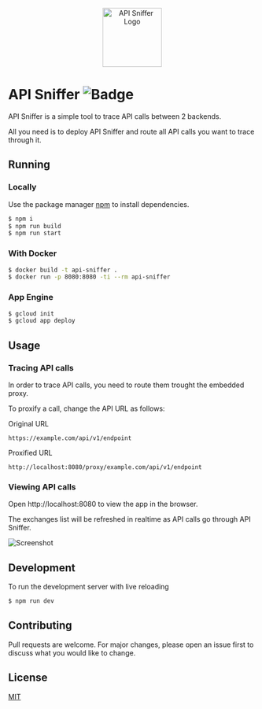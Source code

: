 <p align="center">
  <img width="120" src="https://user-images.githubusercontent.com/9282806/68468334-1a2f4e80-0218-11ea-941e-e6075adb2587.png" alt="API Sniffer Logo" />
</p>

# API Sniffer ![Badge](https://github.com/stefancosquer/api-sniffer/workflows/build/badge.svg)

API Sniffer is a simple tool to trace API calls between 2 backends.

All you need is to deploy API Sniffer and route all API calls you want to trace through it.

## Running

### Locally

Use the package manager [npm](https://nodejs.org) to install dependencies.

```bash
$ npm i
$ npm run build
$ npm run start
```

### With Docker

```bash
$ docker build -t api-sniffer .
$ docker run -p 8080:8080 -ti --rm api-sniffer
```

### App Engine

```bash
$ gcloud init
$ gcloud app deploy
```

## Usage

### Tracing API calls 

In order to trace API calls, you need to route them trought the embedded proxy.

To proxify a call, change the API URL as follows:

Original URL
```http request
https://example.com/api/v1/endpoint
```

Proxified URL 
```http request
http://localhost:8080/proxy/example.com/api/v1/endpoint
```

### Viewing API calls

Open http://localhost:8080 to view the app in the browser.

The exchanges list will be refreshed in realtime as API calls go through API Sniffer. 

![Screenshot](https://user-images.githubusercontent.com/9282806/68213786-7d34a180-ffdc-11e9-8504-d829d4e6cdc5.png)


## Development

To run the development server with live reloading

```bash
$ npm run dev
```

## Contributing
Pull requests are welcome. For major changes, please open an issue first to discuss what you would like to change.

## License
[MIT](https://choosealicense.com/licenses/mit/)
